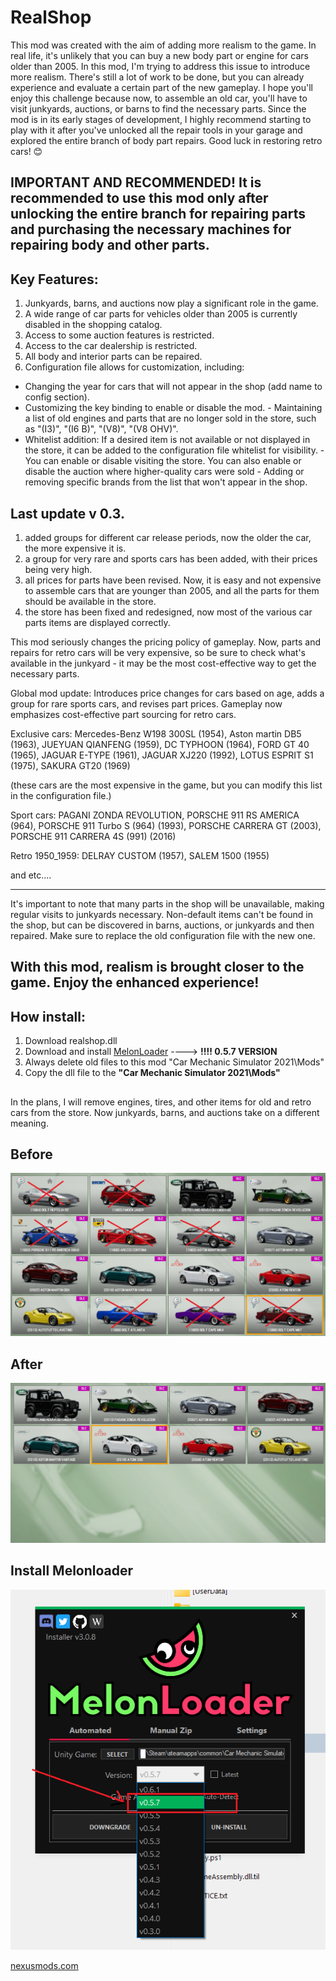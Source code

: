 # RealShop
This mod was created with the aim of adding more realism to the game. In real life, it's unlikely that you can buy a new body part or engine for cars older than 2005. In this mod, I'm trying to address this issue to introduce more realism. There's still a lot of work to be done, but you can already experience and evaluate a certain part of the new gameplay. I hope you'll enjoy this challenge because now, to assemble an old car, you'll have to visit junkyards, auctions, or barns to find the necessary parts. Since the mod is in its early stages of development, I highly recommend starting to play with it after you've unlocked all the repair tools in your garage and explored the entire branch of body part repairs. Good luck in restoring retro cars! 😊

## IMPORTANT AND RECOMMENDED! It is recommended to use this mod only after unlocking the entire branch for repairing parts and purchasing the necessary machines for repairing body and other parts.

## Key Features:

1. Junkyards, barns, and auctions now play a significant role in the game.
2. A wide range of car parts for vehicles older than 2005 is currently disabled in the shopping catalog.
3. Access to some auction features is restricted.
4. Access to the car dealership is restricted.
5. All body and interior parts can be repaired.
6. Configuration file allows for customization, including:
- Changing the year for cars that will not appear in the shop (add name to config section).
- Customizing the key binding to enable or disable the mod.
﻿﻿- Maintaining a list of old engines and parts that are no longer sold in the store, such as "(I3)", "(I6 B)", "(V8)", "(V8 OHV)".
- Whitelist addition: If a desired item is not available or not displayed in the store, it can be added to the configuration file whitelist for visibility.
﻿﻿- You can enable or disable visiting the store. You can also enable or disable the auction where higher-quality cars were sold
﻿﻿- Adding or removing specific brands from the list that won't appear in the shop.

## Last update v 0.3.

1. added groups for different car release periods, now the older the car, the more expensive it is.
2. a group for very rare and sports cars has been added, with their prices being very high.
3. all prices for parts have been revised. Now, it is easy and not expensive to assemble cars that are younger than 2005, and all the parts for them should be available in the store.
4. the store has been fixed and redesigned, now most of the various car parts items are displayed correctly.

This mod seriously changes the pricing policy of gameplay. Now, parts and repairs for retro cars will be very expensive, so be sure to check what's available in the junkyard - it may be the most cost-effective way to get the necessary parts.

Global mod update: Introduces price changes for cars based on age, adds a group for rare sports cars, and revises part prices. Gameplay now emphasizes cost-effective part sourcing for retro cars.

Exclusive cars:  Mercedes-Benz W198 300SL (1954), Aston martin DB5 (1963), JUEYUAN QIANFENG (1959), DC TYPHOON (1964), FORD GT 40 (1965), JAGUAR E-TYPE (1961), JAGUAR XJ220 (1992), LOTUS ESPRIT S1 (1975), SAKURA GT20 (1969)

(these cars are the most expensive in the game, but you can modify this list in the configuration file.)

Sport cars: PAGANI ZONDA REVOLUTION, PORSCHE 911 RS AMERICA (964),  PORSCHE 911 Turbo S (964)  (1993), PORSCHE CARRERA GT (2003), PORSCHE 911 CARRERA 4S (991) (2016)

Retro 1950_1959: DELRAY CUSTOM (1957),  SALEM 1500 (1955)

and etc....

----

It's important to note that many parts in the shop will be unavailable, making regular visits to junkyards necessary. Non-default items can't be found in the shop, but can be discovered in barns, auctions, or junkyards and then repaired. Make sure to replace the old configuration file with the new one.

## With this mod, realism is brought closer to the game. Enjoy the enhanced experience!

## How install:

1. Download realshop.dll
2. Download and install [MelonLoader](https://melonwiki.xyz/#/?id=requirements) ----> **!!!!  0.5.7 VERSION**
3. Always delete old files to this mod "Car Mechanic Simulator 2021\Mods"
4. Copy the dll file to the **"Car Mechanic Simulator 2021\Mods"**

##
In the plans, I will remove engines, tires, and other items for old and retro cars from the store. Now junkyards, barns, and auctions take on a different meaning.

## Before
<p align="center">
  <img src="/Assets/before.png" alt="before">
</p>

## After
<p align="center">
  <img src="/Assets/after.png" alt="before">
</p>

## Install Melonloader
<p align="center">
  <img src="/Assets/melon.png" alt="before">
</p>

[nexusmods.com](https://www.nexusmods.com/carmechanicsimulator2021/mods/164)

